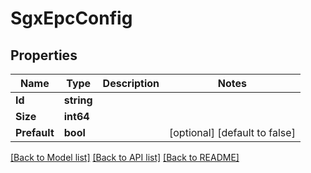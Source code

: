 # SgxEpcConfig

## Properties

Name | Type | Description | Notes
------------ | ------------- | ------------- | -------------
**Id** | **string** |  | 
**Size** | **int64** |  | 
**Prefault** | **bool** |  | [optional] [default to false]

[[Back to Model list]](../README.md#documentation-for-models) [[Back to API list]](../README.md#documentation-for-api-endpoints) [[Back to README]](../README.md)


